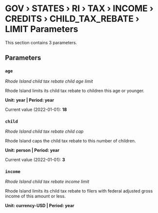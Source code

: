 # GOV › STATES › RI › TAX › INCOME › CREDITS › CHILD_TAX_REBATE › LIMIT Parameters

This section contains 3 parameters.

## Parameters

### `age`
*Rhode Island child tax rebate child age limit*

Rhode Island limits its child tax rebate to children this age or younger.

**Unit: year | Period: year**

Current value (2022-01-01): **18**


### `child`
*Rhode Island child tax rebate child cap*

Rhode Island caps the child tax rebate to this number of children.

**Unit: person | Period: year**

Current value (2022-01-01): **3**


### `income`
*Rhode Island child tax rebate income limit*

Rhode Island limits its child tax rebate to filers with federal adjusted gross income of this amount or less.

**Unit: currency-USD | Period: year**

